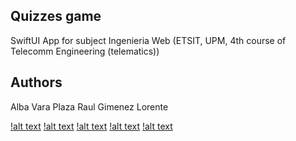 ## Quizzes game
SwiftUI App for subject Ingenieria Web (ETSIT, UPM, 4th course of Telecomm Engineering (telematics))

## Authors
Alba Vara Plaza
Raul Gimenez Lorente

[!alt text](https://github.com/rauleteee/QuizzesGame/blob/master/Simulator%20Screen%20Shot%20-%20iPhone%2014%20Pro%20Max%20-%202022-12-18%20at%2013.50.56.png)
[!alt text](https://github.com/rauleteee/QuizzesGame/blob/master/Simulator%20Screen%20Shot%20-%20iPhone%2014%20Pro%20Max%20-%202022-12-18%20at%2013.52.28.png)
[!alt text](https://github.com/rauleteee/QuizzesGame/blob/master/Simulator%20Screen%20Shot%20-%20iPhone%2014%20Pro%20Max%20-%202022-12-18%20at%2013.52.34.png)
[!alt text](https://github.com/rauleteee/QuizzesGame/blob/master/Simulator%20Screen%20Shot%20-%20iPhone%2014%20Pro%20Max%20-%202022-12-18%20at%2013.52.39.png)
[!alt text](https://github.com/rauleteee/QuizzesGame/blob/master/Simulator%20Screen%20Shot%20-%20iPhone%2014%20Pro%20Max%20-%202022-12-18%20at%2013.52.45.png)
